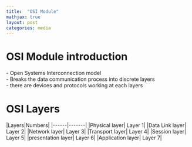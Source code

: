 ```yaml
---
title:  "OSI Module"
mathjax: true
layout: post
categories: media
---
```

<h1>OSI Module introduction</h1>
- Open Systems Interconnection model <br>
- Breaks the data communication process into discrete layers<br>
- there are devices and protocols working at each layers<br>

<h1>OSI Layers</h1>
|Layers|Numbers|
|------|-------|
|Physical layer| Layer 1|
|Data Link layer| Layer 2|
|Network layer| Layer 3|
|Transport layer| Layer 4|
|Session layer| Layer 5|
|presentation layer| Layer 6|
|Application layer| Layer 7|
